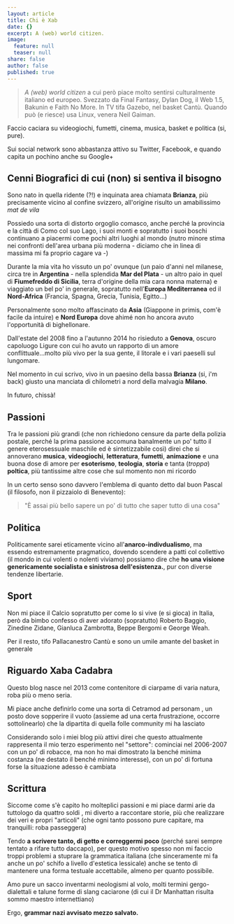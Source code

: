 ```yaml
---
layout: article
title: Chi è Xab
date: {}
excerpt: A (web) world citizen.
image: 
  feature: null
  teaser: null
share: false
author: false
published: true
---
```



> _A (web) world citizen_ a cui però piace molto sentirsi culturalmente italiano ed europeo.
Svezzato da Final Fantasy, Dylan Dog, il Web 1.5, Bakunin e Faith No More. In TV tifa Gazebo, nel basket Cantù. Quando può (e riesce) usa Linux, venera Neil Gaiman.

Faccio caciara su videogiochi, fumetti, cinema, musica, basket e politica (si, pure). 

Sui social network sono abbastanza attivo su Twitter, Facebook, e quando capita un pochino anche su Google+

## Cenni Biografici di cui (non) si sentiva il bisogno

Sono nato in quella ridente (?!) e inquinata area chiamata **Brianza**, più precisamente vicino al confine svizzero, all'origine risulto un amabilissimo _mat de vila_

Possiedo una sorta di distorto orgoglio comasco, anche perché la provincia e la città di Como col suo Lago, i suoi monti e sopratutto i suoi boschi continuano a piacermi come pochi altri luoghi al mondo (nutro minore stima nei confronti dell'area urbana più moderna - diciamo che in linea di massima mi fa proprio cagare va -)

Durante la mia vita ho vissuto un po' ovunque (un paio d'anni nel milanese, circa tre in **Argentina** - nella splendida **Mar del Plata** - un altro paio in quel di **Fiumefreddo di Sicilia**, terra d'origine della mia cara nonna materna) e viaggiato un bel po' in generale, sopratutto nell'**Europa Mediterranea** ed il **Nord-Africa** (Francia, Spagna, Grecia, Tunisia, Egitto...)

Personalmente sono molto affascinato da **Asia** (Giappone in primis, com'è facile da intuire) e **Nord Europa** dove ahimé non ho ancora avuto l'opportunità di bighellonare.

Dall'estate del 2008 fino a l'autunno 2014 ho risieduto a **Genova**, oscuro capoluogo Ligure con cui ho avuto un rapporto di un amore conflittuale...molto più vivo per la sua gente, il litorale e i vari paeselli sul lungomare.

Nel momento in cui scrivo, vivo in un paesino della bassa **Brianza** (si, i'm back) giusto una manciata di chilometri a nord della malvagia **Milano**.

In futuro, chissà!

## Passioni
Tra le passioni più grandi (che non richiedono censure da parte della polizia postale, perché la prima passione accomuna banalmente un po' tutto il genere eterosessuale maschile ed è sintetizzabile così) direi che si annoverano **musica**, **videogiochi**, **letteratura**, **fumetti**, **animazione** e una buona dose di amore per **esoterismo**, **teologia**, **storia** e tanta (_troppa_) **poltica**, più tantissime altre cose che sul momento non mi ricordo

In un certo senso sono davvero l'emblema di quanto detto dal buon Pascal (il filosofo, non il pizzaiolo di Benevento):

> "È assai più bello sapere un po' di tutto che saper tutto di una cosa"

## Politica

Politicamente sarei eticamente vicino all'**anarco-indivdualismo**, ma essendo estremamente pragmatico, dovendo scendere a patti col collettivo (il mondo in cui volenti o nolenti viviamo) possiamo dire che **ho una visione genericamente socialista e sinistrosa dell'esistenza.**, pur con diverse tendenze libertarie.

## Sport

Non mi piace il Calcio sopratutto per come lo si vive (e si gioca) in Italia, però da bimbo confesso di aver adorato (sopratutto) Roberto Baggio, Zinedine Zidane, Gianluca Zambrotta, Beppe Bergomi e George Weah.

Per il resto, tifo Pallacanestro Cantù e sono un umile amante del basket in generale

## Riguardo Xaba Cadabra

Questo blog nasce nel 2013 come contenitore di ciarpame di varia natura, roba più o meno seria.

Mi piace anche definirlo come una sorta di Cetramod ad personam , un posto dove sopperire il vuoto (assieme ad una certa frustrazione, occorre sottolinearlo) che la dipartita di quella folle community mi ha lasciato

Considerando solo i miei blog più attivi direi che questo attualmente rappresenta il mio terzo esperimento nel "settore": cominciai nel 2006-2007 con un po' di robacce, ma non ho mai dimostrato la benché minima costanza (ne destato il benché minimo interesse), con un po' di fortuna forse la situazione adesso è cambiata

## Scrittura

Siccome come s'è capito ho molteplici passioni e mi piace darmi arie da tuttologo da quattro soldi , mi diverto a raccontare storie, più che realizzare dei veri e propri "articoli" (che ogni tanto possono pure capitare, ma tranquilli: roba passeggera)

Tendo **a scrivere tanto, di getto e correggermi poco** (perché sarei sempre tentato a rifare tutto daccapo), per questo motivo spesso non mi faccio troppi problemi a stuprare la grammatica italiana (che sinceramente mi fa anche un po' schifo a livello d'estetica lessicale) anche se tento di mantenere una forma testuale accettabile, almeno per quanto possibile.

Amo pure un sacco inventarmi neologismi al volo, molti termini gergo-dialettali e talune forme di slang caciarone (di cui il Dr Manhattan risulta sommo maestro internettiano)

Ergo, **grammar nazi avvisato mezzo salvato.**
